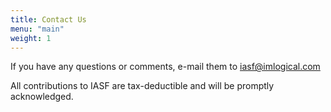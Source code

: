```yaml
---
title: Contact Us
menu: "main"
weight: 1
---
```


If you have any questions or comments, e-mail them to iasf@imlogical.com

All contributions to IASF are tax-deductible and will be promptly acknowledged.
